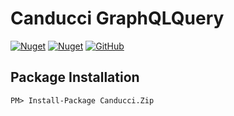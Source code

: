 # Canducci GraphQLQuery

[![Nuget](https://img.shields.io/nuget/v/Canducci.GraphQLQuery?style=plastic)](https://www.nuget.org/packages/Canducci.GraphQLQuery/)
[![Nuget](https://img.shields.io/nuget/dt/Canducci.GraphQLQuery)](https://www.nuget.org/packages/Canducci.GraphQLQuery/)
[![GitHub](https://img.shields.io/github/license/fulviocanducci/Canducci.GraphQLQuery)](https://www.nuget.org/packages/Canducci.GraphQLQuery/)

## Package Installation


```
PM> Install-Package Canducci.Zip
```
